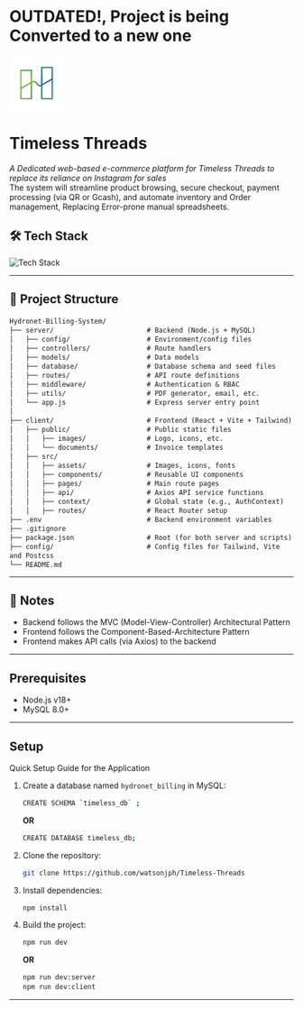 # OUTDATED!, Project is being Converted to a new one
<img src="client/public/images/logo.jpg" alt="logo" width="96">

# Timeless Threads
*A Dedicated web-based e-commerce platform for Timeless Threads to replace its reliance on Instagram for sales* <br>
The system will streamline product browsing, secure checkout, payment processing (via QR or Gcash), and automate inventory and Order management, Replacing Error-prone manual spreadsheets.

## 🛠 Tech Stack
![Tech Stack](https://skills-icons.vercel.app/api/icons?i=react,tailwind,mysql,node,vite,axios,express)

---

## 📁 Project Structure
```
Hydronet-Billing-System/
├── server/                       # Backend (Node.js + MySQL)
│   ├── config/                   # Environment/config files
│   ├── controllers/              # Route handlers
│   ├── models/                   # Data models
│   ├── database/                 # Database schema and seed files
│   ├── routes/                   # API route definitions
│   ├── middleware/               # Authentication & RBAC
│   ├── utils/                    # PDF generator, email, etc.
│   └── app.js                    # Express server entry point
│
├── client/                       # Frontend (React + Vite + Tailwind)
│   ├── public/                   # Public static files
│   │   ├── images/               # Logo, icons, etc.
│   │   └── documents/            # Invoice templates
│   ├── src/
│   │   ├── assets/               # Images, icons, fonts
│   │   ├── components/           # Reusable UI components
│   │   ├── pages/                # Main route pages
│   │   ├── api/                  # Axios API service functions
│   │   ├── context/              # Global state (e.g., AuthContext)
│   │   ├── routes/               # React Router setup
├── .env                          # Backend environment variables
├── .gitignore
├── package.json                  # Root (for both server and scripts)
├── config/                       # Config files for Tailwind, Vite and Postcss
└── README.md
```

---

## 📌 Notes
- Backend follows the MVC (Model-View-Controller) Architectural Pattern
- Frontend follows the Component-Based-Architecture Pattern
- Frontend makes API calls (via Axios) to the backend
---

## Prerequisites
- Node.js v18+
- MySQL 8.0+
---
## Setup  
Quick Setup Guide for the Application

1. Create a database named `hydronet_billing` in MySQL:

    ```bash
    CREATE SCHEMA `timeless_db` ;
    ```
    **OR**
    ```bash
    CREATE DATABASE timeless_db;
    ```

2. Clone the repository:

    ```bash
    git clone https://github.com/watsonjph/Timeless-Threads
    ```

3. Install dependencies:

    ```bash
    npm install
    ```

4. Build the project:

    ```bash
    npm run dev
    ```
    **OR**
    ```bash
    npm run dev:server
    npm run dev:client
    ```
---
